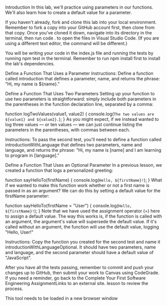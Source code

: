 Introduction
In this lab, we'll practice using parameters in our functions. We'll also learn how to create a default value for a parameter.

If you haven't already, fork and clone this lab into your local environment. Remember to fork a copy into your GitHub account first, then clone from that copy. Once you've cloned it down, navigate into its directory in the terminal, then run code . to open the files in Visual Studio Code. (If you are using a different text editor, the command will be different.)

You will be writing your code in the index.js file and running the tests by running npm test in the terminal. Remember to run npm install first to install the lab's dependencies.

Define a Function That Uses a Parameter
Instructions: Define a function called introduction that defines a parameter, name, and returns the phrase: "Hi, my name is ${name}."

Define a Function That Uses Two Parameters
Setting up your function to use two parameters is straightforward: simply include both parameters in the parentheses in the function declaration line, separated by a comma:

function logTwoValues(value1, value2) {
  console.log(`The two values are ${value1} and ${value2}.`);
}
As you might expect, if we instead wanted to log three values — or ten values — we can just continue listing the parameters in the parentheses, with commas between each.

Instructions: To pass the second test, you'll need to define a function called introductionWithLanguage that defines two parameters, name and language, and returns the phrase: "Hi, my name is [name] and I am learning to program in [language]."

Define a Function That Uses an Optional Parameter
In a previous lesson, we created a function that logs a personalized greeting:

function sayHelloTo(firstName) {
  console.log(`Hello, ${firstName}!`);
}
What if we wanted to make this function work whether or not a first name is passed in as an argument? We can do this by setting a default value for the firstName parameter:

function sayHelloTo(firstName = "User") {
  console.log(`Hello, ${firstName}!`);
}
Note that we have used the assignment operator (=) here to assign a default value. The way this works is, if the function is called with an argument, the argument's value will supersede the default value. If it's called without an argument, the function will use the default value, logging "Hello, User!"

Instructions: Copy the function you created for the second test and name it introductionWithLanguageOptional. It should have two parameters, name and language, and the second parameter should have a default value of "JavaScript".

After you have all the tests passing, remember to commit and push your changes up to GitHub, then submit your work to Canvas using CodeGrade. If you need a reminder, go back to the Complete Your First Software Engineering AssignmentLinks to an external site. lesson to review the process.

This tool needs to be loaded in a new browser window